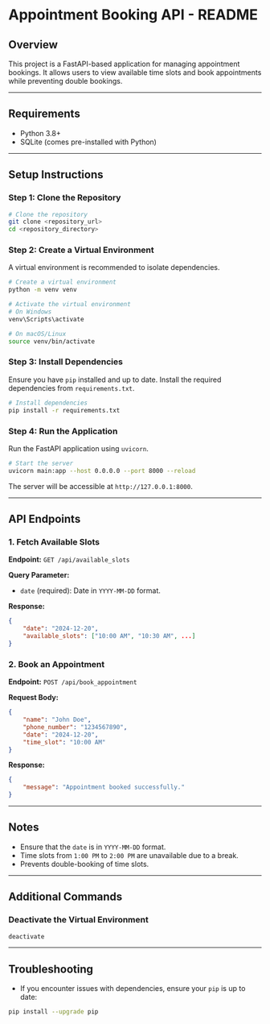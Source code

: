 # Appointment Booking API - README

## Overview
This project is a FastAPI-based application for managing appointment bookings. It allows users to view available time slots and book appointments while preventing double bookings.

---

## Requirements
- Python 3.8+
- SQLite (comes pre-installed with Python)

---

## Setup Instructions

### Step 1: Clone the Repository
```bash
# Clone the repository
git clone <repository_url>
cd <repository_directory>
```

### Step 2: Create a Virtual Environment
A virtual environment is recommended to isolate dependencies.

```bash
# Create a virtual environment
python -m venv venv

# Activate the virtual environment
# On Windows
venv\Scripts\activate

# On macOS/Linux
source venv/bin/activate
```

### Step 3: Install Dependencies
Ensure you have `pip` installed and up to date. Install the required dependencies from `requirements.txt`.

```bash
# Install dependencies
pip install -r requirements.txt
```

### Step 4: Run the Application
Run the FastAPI application using `uvicorn`.

```bash
# Start the server
uvicorn main:app --host 0.0.0.0 --port 8000 --reload
```

The server will be accessible at `http://127.0.0.1:8000`.

---

## API Endpoints

### 1. Fetch Available Slots
**Endpoint:** `GET /api/available_slots`

**Query Parameter:**
- `date` (required): Date in `YYYY-MM-DD` format.

**Response:**
```json
{
    "date": "2024-12-20",
    "available_slots": ["10:00 AM", "10:30 AM", ...]
}
```

### 2. Book an Appointment
**Endpoint:** `POST /api/book_appointment`

**Request Body:**
```json
{
    "name": "John Doe",
    "phone_number": "1234567890",
    "date": "2024-12-20",
    "time_slot": "10:00 AM"
}
```

**Response:**
```json
{
    "message": "Appointment booked successfully."
}
```

---

## Notes
- Ensure that the `date` is in `YYYY-MM-DD` format.
- Time slots from `1:00 PM` to `2:00 PM` are unavailable due to a break.
- Prevents double-booking of time slots.

---

## Additional Commands

### Deactivate the Virtual Environment
```bash
deactivate
```

---

## Troubleshooting
- If you encounter issues with dependencies, ensure your `pip` is up to date:
```bash
pip install --upgrade pip
```

